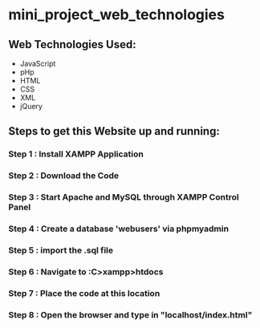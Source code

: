 # mini_project_web_technologies
## Web Technologies Used:
* JavaScript
* pHp
* HTML
* CSS
* XML
* jQuery

## Steps to get this Website up and running:
### Step 1 : Install XAMPP Application
### Step 2 : Download the Code
### Step 3 : Start Apache and MySQL through XAMPP Control Panel
### Step 4 : Create a database 'webusers' via phpmyadmin
### Step 5 : import the .sql file
### Step 6 : Navigate to :C>xampp>htdocs
### Step 7 : Place the code at this location
### Step 8 : Open the browser and type in "localhost/index.html"
